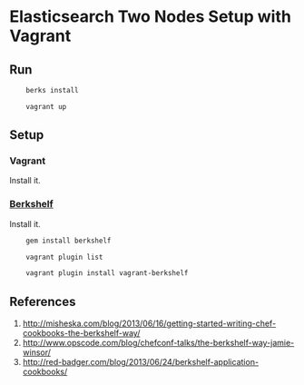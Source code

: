 Elasticsearch Two Nodes Setup with Vagrant
==============================

## Run

```sh
    berks install
```

```sh
    vagrant up
```

## Setup

### Vagrant

Install it.

### [Berkshelf](http://berkshelf.com/)

Install it.

```sh
    gem install berkshelf
```

```sh
    vagrant plugin list
```

```sh
    vagrant plugin install vagrant-berkshelf
```

## References

1. http://misheska.com/blog/2013/06/16/getting-started-writing-chef-cookbooks-the-berkshelf-way/
2. http://www.opscode.com/blog/chefconf-talks/the-berkshelf-way-jamie-winsor/
3. http://red-badger.com/blog/2013/06/24/berkshelf-application-cookbooks/
